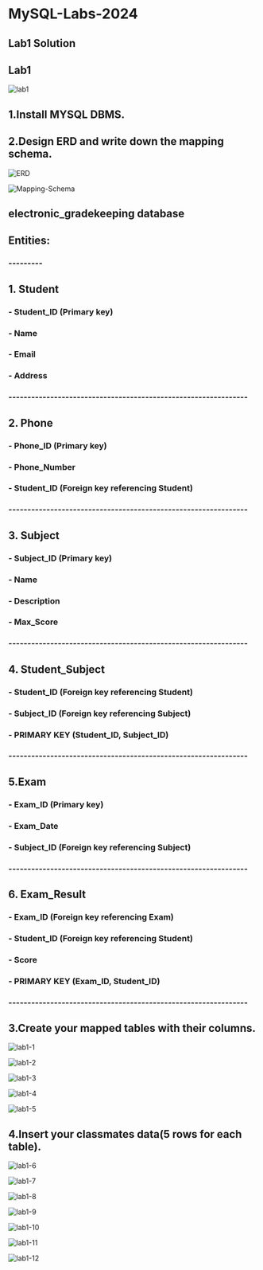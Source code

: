 # MySQL-Labs-2024
## Lab1 Solution

## Lab1
![lab1](https://github.com/fatmakhaledosman/MySQL-Labs-2024/blob/main/Labs-images/lab1.png)

##  1.Install MYSQL DBMS.


## 2.Design ERD and write down the mapping schema.

![ERD]()

![Mapping-Schema]()

## electronic_gradekeeping database

## Entities:
### ---------
## 1. Student
###     - Student_ID (Primary key)
###     - Name
###     - Email
###     - Address
### ---------------------------------------------------------------
###
## 2. Phone 
###     - Phone_ID (Primary key)
###     - Phone_Number
###     - Student_ID (Foreign key referencing Student)
###  ---------------------------------------------------------------
###
## 3. Subject 
###     - Subject_ID (Primary key)
###     - Name
###     - Description 
###     - Max_Score 
###  ---------------------------------------------------------------
###
## 4. Student_Subject  
###     - Student_ID (Foreign key referencing Student)
###     - Subject_ID (Foreign key referencing Subject)
###     - PRIMARY KEY (Student_ID, Subject_ID)
###  ---------------------------------------------------------------
###
## 5.Exam 
###     - Exam_ID (Primary key)
###     - Exam_Date
###     - Subject_ID (Foreign key referencing Subject)
###  ---------------------------------------------------------------
###
## 6. Exam_Result
###     - Exam_ID (Foreign key referencing Exam)
###     - Student_ID (Foreign key referencing Student)
###     - Score 
###     - PRIMARY KEY (Exam_ID, Student_ID)
### ---------------------------------------------------------------
###
## 3.Create your mapped tables with their columns.

![lab1-1](https://github.com/fatmakhaledosman/MySQL-Labs-2024/blob/main/Labs-images/lab1/lab1-1.png)

![lab1-2](https://github.com/fatmakhaledosman/MySQL-Labs-2024/blob/main/Labs-images/lab1/lab1-2.png)

![lab1-3](https://github.com/fatmakhaledosman/MySQL-Labs-2024/blob/main/Labs-images/lab1/lab1-3.png)

![lab1-4](https://github.com/fatmakhaledosman/MySQL-Labs-2024/blob/main/Labs-images/lab1/lab1-4.png)

![lab1-5](https://github.com/fatmakhaledosman/MySQL-Labs-2024/blob/main/Labs-images/lab1/lab1-5.png)

## 4.Insert your classmates data(5 rows for each table).

![lab1-6]()

![lab1-7]()

![lab1-8]()

![lab1-9]()

![lab1-10]()

![lab1-11]()

![lab1-12]()
